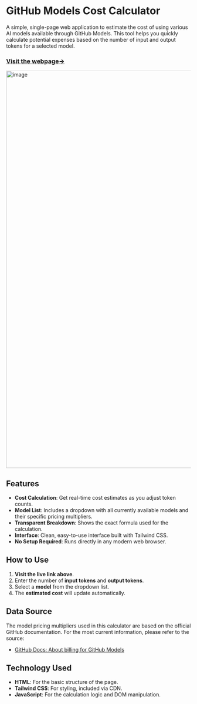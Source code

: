 # GitHub Models Cost Calculator

A simple, single-page web application to estimate the cost of using various AI models available through GitHub Models. This tool helps you quickly calculate potential expenses based on the number of input and output tokens for a selected model.

### [Visit the webpage&rarr;](https://raushanraja.github.io/github-model-cost-calculator-ui/)

<img width="1920" height="1080" alt="image" src="https://github.com/user-attachments/assets/71114d8b-21a4-40c9-9a52-62ee1e015218" />

## Features

-   **Cost Calculation**: Get real-time cost estimates as you adjust token counts.
-   **Model List**: Includes a dropdown with all currently available models and their specific pricing multipliers.
-   **Transparent Breakdown**: Shows the exact formula used for the calculation.
-   **Interface**: Clean, easy-to-use interface built with Tailwind CSS.
-   **No Setup Required**: Runs directly in any modern web browser.

## How to Use

1.  **Visit the live link above**.
2.  Enter the number of **input tokens** and **output tokens**.
3.  Select a **model** from the dropdown list.
4.  The **estimated cost** will update automatically.

## Data Source

The model pricing multipliers used in this calculator are based on the official GitHub documentation. For the most current information, please refer to the source:

-   [GitHub Docs: About billing for GitHub Models](https://docs.github.com/en/billing/managing-billing-for-your-products/about-billing-for-github-models#available-models)

## Technology Used

-   **HTML**: For the basic structure of the page.
-   **Tailwind CSS**: For styling, included via CDN.
-   **JavaScript**: For the calculation logic and DOM manipulation.



